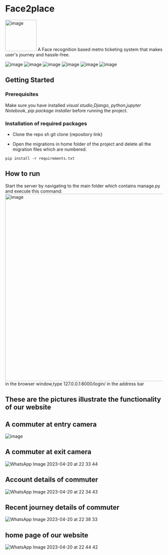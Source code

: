 # Face2place
<img width="100" alt="image" src="https://user-images.githubusercontent.com/101196873/233442917-77fb2042-8c78-4819-b4d3-504fc12a08e4.png">  
 A Face recognition based metro ticketing system that makes user's journey and hassle-free.  
 
![image](https://img.shields.io/badge/Python-3776AB?style=for-the-badge&logo=python&logoColor=white)
![image](https://img.shields.io/badge/HTML5-E34F26?style=for-the-badge&logo=html5&logoColor=white)
![image](https://img.shields.io/badge/CSS3-007bff?style=for-the-badge&logo=css3&logoColor=white)
![image](https://img.shields.io/badge/django-092E20?style=for-the-badge&logo=django&logoColor=white)
![image](https://img.shields.io/badge/javascript-FFFF30?style=for-the-badge&logo=javascript&logoColor=white)
![image](https://img.shields.io/badge/mysql-3776AB?style=for-the-badge&logo=mysql&logoColor=white)

## Getting Started
### Prerequisites

Make sure you have installed *visual studio*,*Django*, *python*,*jupyter Notebook*, *pip package installer*  before running the project.

### Installation of required packages

* Clone the repo sh git clone {repository link}
   
* Open the migrations in home folder of the project and delete all the migration files which are numbered.
```
pip install -r requirements.txt
```
## How to run
Start the server by navigating to the main folder which contains manage.py and execute this command:
<img width="600" alt="image" src="https://user-images.githubusercontent.com/101196873/233432172-dfabff7c-dce9-4b85-b6eb-2b26d43c07d2.png">   
in the browser window,type 127.0.0.1:8000/login/ in the address bar

## These are the pictures illustrate the functionality of our website

## A commuter at entry camera
![image](https://user-images.githubusercontent.com/101196873/233435565-4d802cfa-200e-466d-ad5f-c34df5aa7478.png)
 ## A commuter at exit camera
 ![WhatsApp Image 2023-04-20 at 22 33 44](https://user-images.githubusercontent.com/101196873/233439095-ccdcc3f7-bfbd-4dfc-b476-a2e554fd4ba3.jpg)
## Account details of commuter
![WhatsApp Image 2023-04-20 at 22 34 43](https://user-images.githubusercontent.com/101196873/233439146-94091009-9092-4108-aa38-8a292d06f552.jpg)
## Recent journey details of commuter
![WhatsApp Image 2023-04-20 at 22 38 33](https://user-images.githubusercontent.com/101196873/233439566-97fc2de8-223e-4324-b7c3-943df9248068.jpg)
## home page of our website
![WhatsApp Image 2023-04-20 at 22 44 42](https://user-images.githubusercontent.com/101196873/233440212-fbdd240b-8f19-4e99-9533-fa0270a72d49.jpg)
